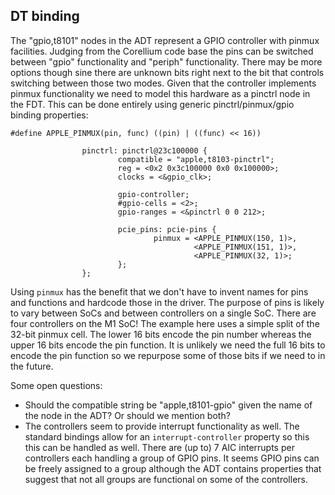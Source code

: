 ## DT binding

The "gpio,t8101" nodes in the ADT represent a GPIO controller with pinmux facilities.
Judging from the Corellium code base the pins can be switched between "gpio" functionality and "periph" functionality.
There may be more options though sine there are unknown bits right next to the bit that controls switching between those two modes.
Given that the controller implements pinmux functionality we need to model this hardware as a pinctrl node in the FDT.  This can be done entirely using generic pinctrl/pinmux/gpio binding properties:

```
#define APPLE_PINMUX(pin, func) ((pin) | ((func) << 16))

                pinctrl: pinctrl@23c100000 {
                        compatible = "apple,t8103-pinctrl";
                        reg = <0x2 0x3c100000 0x0 0x100000>;
                        clocks = <&gpio_clk>;

                        gpio-controller;
                        #gpio-cells = <2>;
                        gpio-ranges = <&pinctrl 0 0 212>;

                        pcie_pins: pcie-pins {
                                pinmux = <APPLE_PINMUX(150, 1)>,
                                         <APPLE_PINMUX(151, 1)>,
                                         <APPLE_PINMUX(32, 1)>;
                        };
                };
```
Using `pinmux` has the benefit that we don't have to invent names for pins and functions and hardcode those in the driver.
The purpose of pins is likely to vary between SoCs and between controllers on a single SoC.  There are four controllers on the M1 SoC!
The example here uses a simple split of the 32-bit pinmux cell.
The lower 16 bits encode the pin number whereas the upper 16 bits encode the pin function.
It is unlikely we need the full 16 bits to encode the pin function so we repurpose some of those bits if we need to in the future.

Some open questions:
* Should the compatible string be "apple,t8101-gpio" given the name of the node in the ADT?  Or should we mention both?
* The controllers seem to provide interrupt functionality as well.  The standard bindings allow for an `interrupt-controller` property so this this can be handled as well. There are (up to) 7 AIC interrupts per controllers each handling a group of GPIO pins.  It seems GPIO pins can be freely assigned to a group although the ADT contains properties that suggest that not all groups are functional on some of the controllers.
